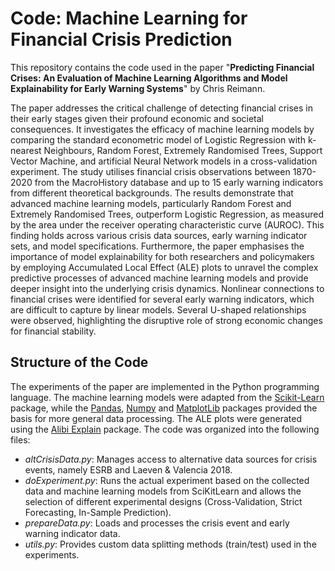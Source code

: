# Code: Machine Learning for Financial Crisis Prediction
This repository contains the code used in the paper "**Predicting Financial Crises: An Evaluation of Machine Learning Algorithms and Model Explainability for Early Warning Systems**" by Chris Reimann. 

The paper addresses the critical challenge of detecting financial crises in their early stages given their profound economic and societal consequences. It investigates the efficacy of machine learning models by comparing the standard econometric model of Logistic Regression with k-nearest Neighbours, Random Forest, Extremely Randomised Trees, Support Vector Machine, and artificial Neural Network models in a cross-validation experiment. The study utilises financial crisis observations between 1870-2020 from the MacroHistory database and up to 15 early warning indicators from different theoretical backgrounds. The results demonstrate that advanced machine learning models, particularly Random Forest and Extremely Randomised Trees, outperform Logistic Regression, as measured by the area under the receiver operating characteristic curve (AUROC). This finding holds across various crisis data sources, early warning indicator sets, and model specifications. Furthermore, the paper emphasises the importance of model explainability for both researchers and policymakers by employing Accumulated Local Effect (ALE) plots to unravel the complex predictive processes of advanced machine learning models and provide deeper insight into the underlying crisis dynamics. Nonlinear connections to financial crises were identified for several early warning indicators, which are difficult to capture by linear models. Several U-shaped relationships were observed, highlighting the disruptive role of strong economic changes for financial stability.

## Structure of the Code
The experiments of the paper are implemented in the Python programming language. The machine learning models were adapted from the [Scikit-Learn](https://github.com/scikit-learn/scikit-learn) package, while the [Pandas](https://github.com/pandas-dev/pandas), [Numpy](https://github.com/numpy/numpy) and [MatplotLib](https://github.com/matplotlib/matplotlib) packages provided the basis for more general data processing. The ALE plots were generated using the  [Alibi Explain](https://github.com/SeldonIO/alibi) package. The code was organized into the following files:
- *altCrisisData.py*: Manages access to alternative data sources for crisis events, namely ESRB and Laeven & Valencia 2018.
- *doExperiment.py*: Runs the actual experiment based on the collected data and machine learning models from SciKitLearn and allows the selection of different experimental designs (Cross-Validation, Strict Forecasting, In-Sample Prediction).
- *prepareData.py*: Loads and processes the crisis event and early warning indicator data. 
- *utils.py*: Provides custom data splitting methods (train/test) used in the experiments. 
